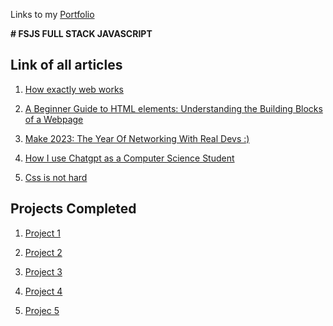 Links to my [Portfolio](https://sourabhbhatt.netlify.app/)

**# FSJS FULL STACK JAVASCRIPT**

## Link of all articles

1. [How exactly web works](https://sourbhatt.hashnode.dev/)

2. [A Beginner Guide to HTML elements: Understanding the Building Blocks of a Webpage](https://sourbhatt.hashnode.dev/a-beginner-guide-to-html-elements-understanding-the-building-blocks-of-a-webpage)

3. [Make 2023: The Year Of Networking With Real Devs :)](https://sourbhatt.hashnode.dev/make-2023-the-year-of-networking-with-real-devs)

4. [How I use Chatgpt as a Computer Science Student](https://sourbhatt.hashnode.dev/how-i-use-chatgpt-as-a-computer-science-student)

5. [Css is not hard](https://hashnode.sourabhbhatt)

## Projects Completed

1. [Project 1](https://melodic-jalebi-20706f.netlify.app/)

2. [Project 2](https://lively-donut-5e6544.netlify.app/)

3. [Project 3](https://aesthetic-mooncake-a4a4da.netlify.app/)

4. [Project 4](https://luxury-faloodeh-fab21a.netlify.app/)

5. [Projec 5](https://sprightly-dango-4d9539.netlify.app/)
